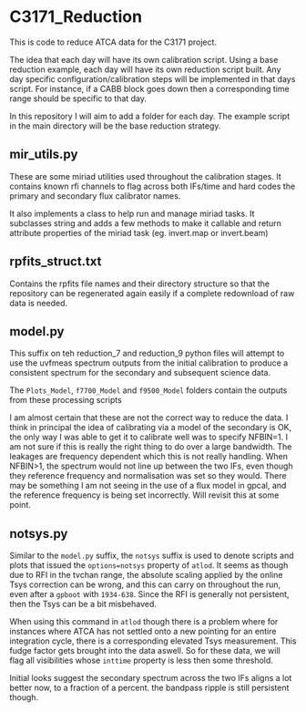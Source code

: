 # C3171_Reduction

This is code to reduce ATCA data for the C3171 project. 

The idea that each day will have its own calibration script. Using a base reduction example, each day will have its own reduction script built. Any day specific configuration/calibration steps will be implemented in that days script. For instance, if a CABB block goes down then a corresponding time range should be specific to that day. 

In this repository I will aim to add a folder for each day. The example script in the main directory will be the base reduction strategy.

## mir_utils.py

These are some miriad utilities used throughout the calibration stages. It contains known rfi channels to flag across both IFs/time and hard codes the primary and secondary flux calibrator names. 

It also implements a class to help run and manage miriad tasks. It subclasses string and adds a few methods to make it callable and return attribute properties of the miriad task (eg. invert.map or invert.beam)


## rpfits_struct.txt

Contains the rpfits file names and their directory structure so that the repository can be regenerated again easily if a complete redownload of raw data is needed. 


## model.py 

This suffix on teh reduction_7 and reduction_9 python files will attempt to use the uvfmeas spectrum outputs from the initial calibration to produce a consistent spectrum for the secondary and subsequent science data. 

The `Plots_Model`, `f7700_Model` and `f9500_Model` folders contain the outputs from these processing scripts

I am almost certain that these are not the correct way to reduce the data. I think in principal the idea of calibrating via a model of the secondary is OK, the only way I was able to get it to calibrate well was to specify NFBIN=1. I am not sure if this is really the right thing to do over a large bandwidth. The leakages are frequency dependent which this is not really handling. When NFBIN>1, the spectrum would not line up between the two IFs, even though they reference frequency and normalisation was set so they would. There may be something I am not seeing in the use of a flux model in gpcal, and the reference frequency is being set incorrectly. Will revisit this at some point.  

## notsys.py

Similar to the `model.py` suffix, the `notsys` suffix is used to denote scripts and plots that issued the `options=notsys` property of `atlod`. It seems as though due to RFI in the tvchan range, the absolute scaling applied by the online Tsys correction can be wrong, and this can carry on throughout the run, even after a `gpboot` with `1934-638`. Since the RFI is generally not persistent, then the Tsys can be a bit misbehaved. 

When using this command in `atlod` though there is a problem where for instances where ATCA has not settled onto a new pointing for an entire integration cycle, there is a corresponding elevated Tsys measurement. This fudge factor gets brought into the data aswell. So for these data, we will flag all visibilities whose `inttime` property is less then some threshold. 

Initial looks suggest the secondary spectrum across the two IFs aligns a lot better now, to a fraction of a percent. the bandpass ripple is still persistent though. 
